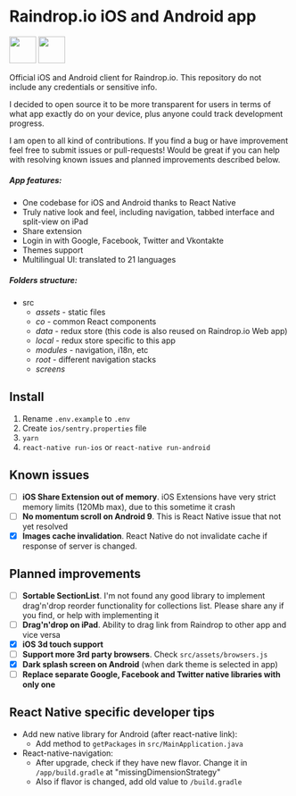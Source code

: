 # Raindrop.io iOS and Android app
[<img src="http://pluspng.com/img-png/get-it-on-google-play-badge-png-open-2000.png" height="48">](https://play.google.com/store/apps/details?id=io.raindrop.raindropio) [<img src="https://devimages-cdn.apple.com/app-store/marketing/guidelines/images/badge-example-alternate_2x.png" height="48">](https://itunes.apple.com/us/app/id1021913807)

Official iOS and Android client for Raindrop.io. This repository do not include any credentials or sensitive info.

I decided to open source it to be more transparent for users in terms of what app exactly do on your device, plus anyone could track development progress.

I am open to all kind of contributions. If you find a bug or have improvement feel free to submit issues or pull-requests!
Would be great if you can help with resolving known issues and planned improvements described below.

##### App features:
- One codebase for iOS and Android thanks to React Native
- Truly native look and feel, including navigation, tabbed interface and split-view on iPad
- Share extension
- Login in with Google, Facebook, Twitter and Vkontakte
- Themes support
- Multilingual UI: translated to 21 languages

##### Folders structure:
- src
    - *assets* - static files
    - *co* - common React components
    - *data* - redux store (this code is also reused on Raindrop.io Web app)
    - *local* - redux store specific to this app
    - *modules* - navigation, i18n, etc
    - *root* - different navigation stacks
    - *screens*

## Install
1. Rename `.env.example` to `.env`
2. Create `ios/sentry.properties` file
3. `yarn`
4. `react-native run-ios` or `react-native run-android`

## Known issues
- [ ] **iOS Share Extension out of memory**. iOS Extensions have very strict memory limits (120Mb max), due to this sometime it crash
- [ ] **No momentum scroll on Android 9**. This is React Native issue that not yet resolved
- [x] **Images cache invalidation**. React Native do not invalidate cache if response of server is changed.

## Planned improvements
- [ ] **Sortable SectionList**. I'm not found any good library to implement drag'n'drop reorder functionality for collections list. Please share any if you find, or help with implementing it
- [ ] **Drag'n'drop on iPad**. Ability to drag link from Raindrop to other app and vice versa
- [x] **iOS 3d touch support**
- [ ] **Support more 3rd party browsers**. Check `src/assets/browsers.js`
- [x] **Dark splash screen on Android** (when dark theme is selected in app)
- [ ] **Replace separate Google, Facebook and Twitter native libraries with only one**

## React Native specific developer tips
- Add new native library for Android (after react-native link):
    - Add method to `getPackages` in `src/MainApplication.java`
- React-native-navigation:
    - After upgrade, check if they have new flavor. Change it in `/app/build.gradle` at "missingDimensionStrategy"
    - Also if flavor is changed, add old value to `/build.gradle`
